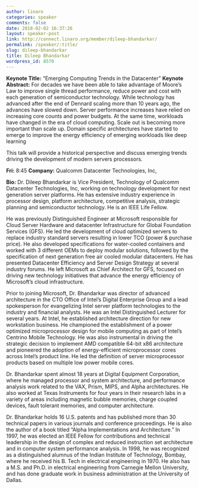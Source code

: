 ```yaml
---
author: linaro
categories: speaker
comments: false
date: 2018-02-02 16:37:26
layout: speaker-post
link: http://connect.linaro.org/member/dileep-bhandarkar/
permalink: /speaker/:title/
slug: dileep-bhandarkar
title: Dileep Bhandarkar
wordpress_id: 8570
---
```


**Keynote Title:** “Emerging Computing Trends in the Datacenter”
**Keynote Abstract:**
For decades we have been able to take advantage of Moore’s Law to improve single thread performance, reduce power and cost with each generation of semiconductor technology. While technology has advanced after the end of Dennard scaling more than 10 years ago, the advances have slowed down. Server performance increases have relied on increasing core counts and power budgets.
At the same time, workloads have changed in the era of cloud computing. Scale out is becoming more important than scale up. Domain specific architectures have started to emerge to improve the energy efficiency of emerging workloads like deep learning

This talk will provide a historical perspective and discuss emerging trends driving the development of modern servers processors.

**Fri:** 8:45
**Company:** Qualcomm Datacenter Technologies, Inc,

**Bio:**
Dr. Dileep Bhandarkar is Vice President, Technology of Qualcomm Datacenter Technologies, Inc, working on technology development for next generation server platforms. He has extensive industry experience in processor design, platform architecture, competitive analysis, strategic planning and semiconductor technology. He is an IEEE Life Fellow.

He was previously Distinguished Engineer at Microsoft responsible for Cloud Server Hardware and datacenter Infrastructure for Global Foundation Services (GFS). He led the development of cloud optimized servers to replace industry standard servers resulting in lower TCO (power & purchase price). He also developed specifications for water-cooled containers and worked with 3 different OEMs to deploy modular solutions, followed by the specification of next generation free air cooled modular datacenters. He has presented Datacenter Efficiency and Server Design Strategy at several industry forums. He left Microsoft as Chief Architect for GFS, focused on driving new technology initiatives that advance the energy efficiency of Microsoft’s cloud infrastructure.

Prior to joining Microsoft, Dr. Bhandarkar was director of advanced architecture in the CTO Office of Intel’s Digital Enterprise Group and a lead spokesperson for evangelizing Intel server platform technologies to the industry and financial analysts. He was an Intel Distinguished Lecturer for several years. At Intel, he established architecture direction for new workstation business. He championed the establishment of a power optimized microprocessor design for mobile computing as part of Intel’s Centrino Mobile Technology. He was also instrumental in driving the strategic decision to implement AMD compatible 64-bit x86 architecture and pioneered the adoption of energy-efficient microprocessor cores across Intel’s product line. He led the definition of server microprocessor products based on multiple low power mobile cores.

Dr. Bhandarkar spent almost 18 years at Digital Equipment Corporation, where he managed processor and system architecture, and performance analysis work related to the VAX, Prism, MIPS, and Alpha architectures. He also worked at Texas Instruments for four years in their research labs in a variety of areas including magnetic bubble memories, charge coupled devices, fault tolerant memories, and computer architecture.

Dr. Bhandarkar holds 16 U.S. patents and has published more than 30 technical papers in various journals and conference proceedings. He is also the author of a book titled “Alpha Implementations and Architecture.” In 1997, he was elected an IEEE Fellow for contributions and technical leadership in the design of complex and reduced instruction set architecture and in computer system performance analysis. In 1998, he was recognized as a distinguished alumnus of the Indian Institute of Technology, Bombay, where he received his B. Tech in electrical engineering in 1970. He also has a M.S. and Ph.D. in electrical engineering from Carnegie Mellon University, and has done graduate work in business administration at the University of Dallas.